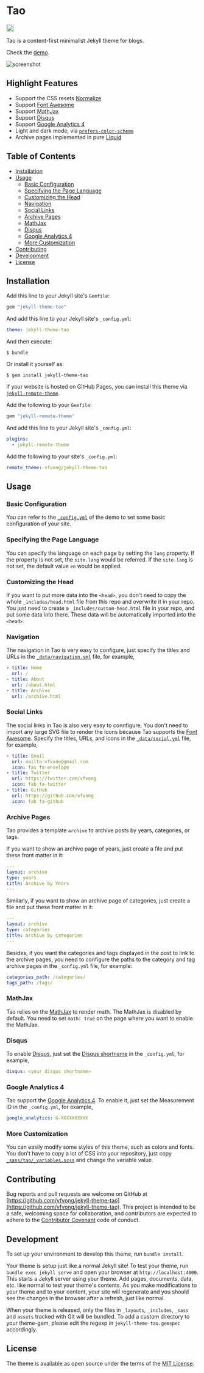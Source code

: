 # Tao <!-- omit in toc -->

<a href="https://jekyll-themes.com">
  <img src="https://img.shields.io/badge/featured%20on-JekyllThemes-red.svg" height="20" alt="Jekyll Themes Shield" loading="lazy">
</a>

Tao is a content-first minimalist Jekyll theme for blogs.

Check the [demo](http://vfvong.blog/jekyll-theme-tao/).

![screenshot](screenshot.jpg)

## Highlight Features <!-- omit in toc -->

- Support the CSS resets [Normalize](https://github.com/necolas/normalize.css)
- Support [Font Awesome](https://fontawesome.com/)
- Support [MathJax](https://www.mathjax.org/)
- Support [Disqus](https://disqus.com/)
- Support [Google Analytics 4](https://analytics.google.com/analytics/web/)
- Light and dark mode, via [`prefers-color-scheme`](https://web.dev/prefers-color-scheme/)
- Archive pages implemented in pure [Liquid](https://shopify.github.io/liquid/)

## Table of Contents <!-- omit in toc -->

- [Installation](#installation)
- [Usage](#usage)
  - [Basic Configuration](#basic-configuration)
  - [Specifying the Page Language](#specifying-the-page-language)
  - [Customizing the Head](#customizing-the-head)
  - [Navigation](#navigation)
  - [Social Links](#social-links)
  - [Archive Pages](#archive-pages)
  - [MathJax](#mathjax)
  - [Disqus](#disqus)
  - [Google Analytics 4](#google-analytics-4)
  - [More Customization](#more-customization)
- [Contributing](#contributing)
- [Development](#development)
- [License](#license)

## Installation

Add this line to your Jekyll site's `Gemfile`:

```ruby
gem "jekyll-theme-tao"
```

And add this line to your Jekyll site's `_config.yml`:

```yaml
theme: jekyll-theme-tao
```

And then execute:

    $ bundle

Or install it yourself as:

    $ gem install jekyll-theme-tao

If your website is hosted on GitHub Pages, you can install this theme via [`jekyll-remote-theme`](https://github.com/benbalter/jekyll-remote-theme).

Add the following to your `Gemfile`:

```ruby
gem "jekyll-remote-theme"
```

And add this line to your Jekyll site's `_config.yml`:

```yml
plugins:
  - jekyll-remote-theme
```

Add the following to your site's `_config.yml`:

```yml
remote_theme: vfvong/jekyll-theme-tao
```

## Usage

### Basic Configuration

You can refer to the [`_config.yml`](https://github.com/vfvong/jekyll-theme-tao/blob/gh-pages/_config.yml) of the demo to set some basic configuration of your site.

### Specifying the Page Language

You can specify the language on each page by setting the `lang` property. If the property is not set, the `site.lang` would be referred. If the `site.lang` is not set, the default value `en` would be applied.

### Customizing the Head

If you want to put more data into the `<head>`, you don't need to copy the whole `_includes/head.html` file from this repo and overwrite it in your repo. You just need to create a `_includes/custom-head.html` file in your repo, and put some data into there. These data will be automatically imported into the `<head>`.

### Navigation

The navigation in Tao is very easy to configure, just specify the titles and URLs in the [`_data/navigation.yml`](https://github.com/vfvong/jekyll-theme-tao/blob/gh-pages/_data/navigation.yml) file, for example,

```yml
- title: Home
  url: /
- title: About
  url: /about.html
- title: Archive
  url: /archive.html
```

### Social Links

The social links in Tao is also very easy to connfigure. You don't need to import any large SVG file to render the icons because Tao supports the [Font Awesome](https://fontawesome.com/). Specify the titles, URLs, and icons in the [`_data/social.yml`](https://github.com/vfvong/jekyll-theme-tao/blob/gh-pages/_data/social.yml) file, for example,

```yml
- title: Email
  url: mailto:vfvong@gmail.com
  icon: fas fa-envelope
- title: Twitter
  url: https://twitter.com/vfvong
  icon: fab fa-twitter
- title: GitHub
  url: https://github.com/vfvong
  icon: fab fa-github
```

### Archive Pages

Tao provides a template `archive` to archive posts by years, categories, or tags.

If you want to show an archive page of years, just create a file and put these front matter in it:

```yml
---
layout: archive
type: years
title: Archive by Years
---
```

Similarly, if you want to show an archive page of categories, just create a file and put these front matter in it:

```yml
---
layout: archive
type: categories
title: Archive by Categories
---
```

Besides, if you want the categories and tags displayed in the post to link to the archive pages, you need to configure the paths to the category and tag archive pages in the `_config.yml` file, for example:

```yml
categories_path: /categories/
tags_path: /tags/
```

### MathJax

Tao relies on the [MathJax](https://www.mathjax.org/) to render math. The MathJax is disabled by default. You need to set `math: true` on the page where you want to enable the MathJax.

### Disqus

To enable [Disqus](https://disqus.com/), just set the [Disqus shortname](https://help.disqus.com/en/articles/1717111-what-s-a-shortname) in the `_config.yml`, for example,

```yml
disqus: <your disqus shortname>
```

### Google Analytics 4

Tao support the [Google Analytics 4](https://support.google.com/analytics/answer/10089681). To enable it, just set the Measurement ID in the `_config.yml`, for example,

```yml
google_analytics: G-XXXXXXXXXX
```

### More Customization

You can easily modify some styles of this theme, such as colors and fonts. You don't have to copy a lot of CSS into your repository, just copy [`_sass/tao/_variables.scss`](_sass/tao/_variables.scss) and change the variable value.

## Contributing

Bug reports and pull requests are welcome on GitHub at [https://github.com/vfvong/jekyll-theme-tao](https://github.com/vfvong/jekyll-theme-tao). This project is intended to be a safe, welcoming space for collaboration, and contributors are expected to adhere to the [Contributor Covenant](http://contributor-covenant.org) code of conduct.

## Development

To set up your environment to develop this theme, run `bundle install`.

Your theme is setup just like a normal Jekyll site! To test your theme, run `bundle exec jekyll serve` and open your browser at `http://localhost:4000`. This starts a Jekyll server using your theme. Add pages, documents, data, etc. like normal to test your theme's contents. As you make modifications to your theme and to your content, your site will regenerate and you should see the changes in the browser after a refresh, just like normal.

When your theme is released, only the files in `_layouts`, `_includes`, `_sass` and `assets` tracked with Git will be bundled.
To add a custom directory to your theme-gem, please edit the regexp in `jekyll-theme-tao.gemspec` accordingly.

## License

The theme is available as open source under the terms of the [MIT License](https://opensource.org/licenses/MIT).

